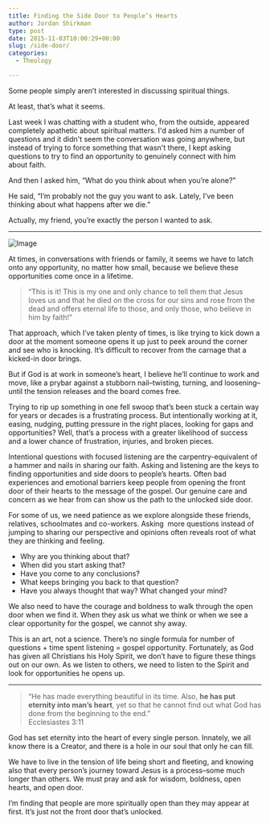 ```yaml
---
title: Finding the Side Door to People’s Hearts
author: Jordan Shirkman
type: post
date: 2015-11-03T10:00:29+00:00
slug: /side-door/
categories:
  - Theology

---
```

Some people simply aren’t interested in discussing spiritual things.

At least, that’s what it seems.

Last week I was chatting with a student who, from the outside, appeared completely apathetic about spiritual matters. I'd asked him a number of questions and it didn't seem the conversation was going anywhere, but instead of trying to force something that wasn't there, I kept asking questions to try to find an opportunity to genuinely connect with him about faith.

And then I asked him, “What do you think about when you’re alone?”

He said, “I’m probably not the guy you want to ask. Lately, I’ve been thinking about what happens after we die.”

Actually, my friend, you’re exactly the person I wanted to ask.

* * *

![Image](/images/side-door.jpeg) 

At times, in conversations with friends or family, it seems we have to latch onto any opportunity, no matter how small, because we believe these opportunities come once in a lifetime.

> “This is it! This is my one and only chance to tell them that Jesus loves us and that he died on the cross for our sins and rose from the dead and offers eternal life to those, and only those, who believe in him by faith!”

That approach, which I’ve taken plenty of times, is like trying to kick down a door at the moment someone opens it up just to peek around the corner and see who is knocking. It’s difficult to recover from the carnage that a kicked-in door brings.

But if God is at work in someone’s heart, I believe he’ll continue to work and move, like a prybar against a stubborn nail–twisting, turning, and loosening–until the tension releases and the board comes free.

Trying to rip up something in one fell swoop that’s been stuck a certain way for years or decades is a frustrating process. But intentionally working at it, easing, nudging, putting pressure in the right places, looking for gaps and opportunities? Well, that’s a process with a greater likelihood of success and a lower chance of frustration, injuries, and broken pieces.

Intentional questions with focused listening are the carpentry-equivalent of a hammer and nails in sharing our faith. Asking and listening are the keys to finding opportunities and side doors to people’s hearts. Often bad experiences and emotional barriers keep people from opening the front door of their hearts to the message of the gospel. Our genuine care and concern as we hear from can show us the path to the unlocked side door.

For some of us, we need patience as we explore alongside these friends, relatives, schoolmates and co-workers. Asking  more questions instead of jumping to sharing our perspective and opinions often reveals root of what they are thinking and feeling.

  * Why are you thinking about that?
  * When did you start asking that?
  * Have you come to any conclusions?
  * What keeps bringing you back to that question?
  * Have you always thought that way? What changed your mind?

We also need to have the courage and boldness to walk through the open door when we find it. When they ask us what we think or when we see a clear opportunity for the gospel, we cannot shy away.

This is an art, not a science. There’s no single formula for number of questions + time spent listening = gospel opportunity. Fortunately, as God has given all Christians his Holy Spirit, we don’t have to figure these things out on our own. As we listen to others, we need to listen to the Spirit and look for opportunities he opens up.

* * *

> “He has made everything beautiful in its time. Also, **he has put eternity into man’s heart**, yet so that he cannot find out what God has done from the beginning to the end.”  
> Ecclesiastes 3:11

God has set eternity into the heart of every single person. Innately, we all know there is a Creator, and there is a hole in our soul that only he can fill.

We have to live in the tension of life being short and fleeting, and knowing also that every person’s journey toward Jesus is a process–some much longer than others. We must pray and ask for wisdom, boldness, open hearts, and open door.

I’m finding that people are more spiritually open than they may appear at first. It’s just not the front door that’s unlocked.